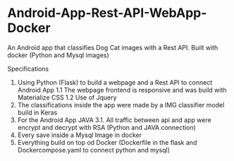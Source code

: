 # Android-App-Rest-API-WebApp-Docker
An Android app that classifies Dog Cat images with a Rest API. Built with docker (Python and Mysql images)

Specifications
1. Using Python (Flask) to build a webpage and a Rest API to connect Android App
   1.1 The webpage frontend is responsive and was build with Materialize CSS
   1.2 Use of Jquery
2. The classifications inside the app were made by a IMG classifier model build in Keras
3. For the Android App JAVA
   3.1. All traffic between api and app were encrypt and decrypt with RSA (Python and JAVA connection)
4. Every save inside a Mysql Image in docker 
5. Everything build on top od Docker (Dockerfile in the flask and Dockercompose.yaml to connect python and mysql)
